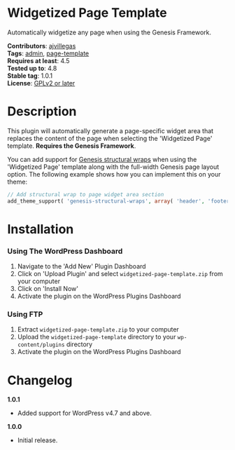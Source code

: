 # Widgetized Page Template

Automatically widgetize any page when using the Genesis Framework.

**Contributors**: [ajvillegas](http://profiles.wordpress.org/ajvillegas)  
**Tags**: [admin](http://wordpress.org/plugins/tags/admin), [page-template](http://wordpress.org/plugins/tags/page-template)  
**Requires at least**: 4.5  
**Tested up to**: 4.8  
**Stable tag**: 1.0.1  
**License**: [GPLv2 or later](http://www.gnu.org/licenses/gpl-2.0.html)

# Description

This plugin will automatically generate a page-specific widget area that replaces the content of the page when selecting the 'Widgetized Page' template. **Requires the Genesis Framework**.

You can add support for [Genesis structural wraps](http://my.studiopress.com/documentation/snippets/structural-wraps/add-structural-wraps/) when using the 'Widgetized Page' template along with the full-width Genesis page layout option. The following example shows how you can implement this on your theme:

```php
// Add structural wrap to page widget area section
add_theme_support( 'genesis-structural-wraps', array( 'header', 'footer-widgets', 'footer', 'site-inner', 'page-widget-area' ) );
```

# Installation

### Using The WordPress Dashboard

1. Navigate to the 'Add New' Plugin Dashboard
2. Click on 'Upload Plugin' and select `widgetized-page-template.zip` from your computer
3. Click on 'Install Now'
4. Activate the plugin on the WordPress Plugins Dashboard

### Using FTP

1. Extract `widgetized-page-template.zip` to your computer
2. Upload the `widgetized-page-template` directory to your `wp-content/plugins` directory
3. Activate the plugin on the WordPress Plugins Dashboard

# Changelog

**1.0.1**
* Added support for WordPress v4.7 and above.

**1.0.0**
* Initial release.
